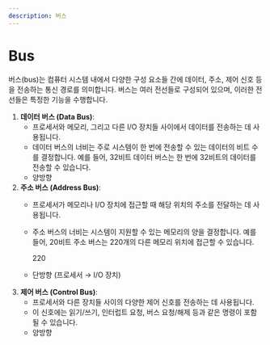 ```yaml
---
description: 버스
---
```


# Bus

버스(bus)는 컴퓨터 시스템 내에서 다양한 구성 요소들 간에 데이터, 주소, 제어 신호 등을 전송하는 통신 경로를 의미합니다. 버스는 여러 전선들로 구성되어 있으며, 이러한 전선들은 특정한 기능을 수행합니다.

1. **데이터 버스 (Data Bus)**:
   * 프로세서와 메모리, 그리고 다른 I/O 장치들 사이에서 데이터를 전송하는 데 사용됩니다.
   * 데이터 버스의 너비는 주로 시스템이 한 번에 전송할 수 있는 데이터의 비트 수를 결정합니다. 예를 들어, 32비트 데이터 버스는 한 번에 32비트의 데이터를 전송할 수 있습니다.
   * 양방향
2. **주소 버스 (Address Bus)**:
   * 프로세서가 메모리나 I/O 장치에 접근할 때 해당 위치의 주소를 전달하는 데 사용됩니다.
   *   주소 버스의 너비는 시스템이 지원할 수 있는 메모리의 양을 결정합니다. 예를 들어, 20비트 주소 버스는 220개의 다른 메모리 위치에 접근할 수 있습니다.

       220
   * 단방향 (프로세서 → I/O 장치)
3. **제어 버스 (Control Bus)**:
   * 프로세서와 다른 장치들 사이의 다양한 제어 신호를 전송하는 데 사용됩니다.
   * 이 신호에는 읽기/쓰기, 인터럽트 요청, 버스 요청/해제 등과 같은 명령이 포함될 수 있습니다.
   * 양방향

